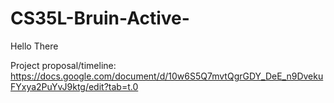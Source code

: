 # CS35L-Bruin-Active-
Hello There

Project proposal/timeline: https://docs.google.com/document/d/10w6S5Q7mvtQgrGDY_DeE_n9DvekuFYxya2PuYvJ9ktg/edit?tab=t.0
